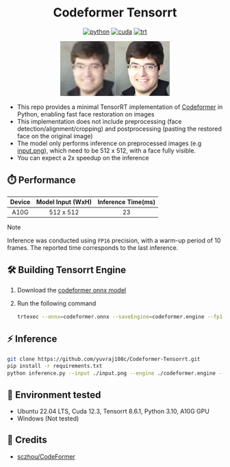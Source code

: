 <div align="center">

# Codeformer Tensorrt

[![python](https://img.shields.io/badge/python-3.10.12-green)](https://www.python.org/downloads/release/python-31012/)
[![cuda](https://img.shields.io/badge/cuda-12.3-green)](https://developer.nvidia.com/cuda-downloads)
[![trt](https://img.shields.io/badge/TRT-8.6-green)](https://developer.nvidia.com/tensorrt)

</div>

<p align="center">
  <img src="demo.png" height="128" />
</p>

- This repo provides a minimal TensorRT implementation of [Codeformer](https://github.com/sczhou/CodeFormer) in Python, enabling fast face restoration on images
- This implementation does not include preprocessing (face detection/alignment/cropping) and postprocessing (pasting the restored face on the original image)
- The model only performs inference on preprocessed images (e.g [input.png](./input.png)), which need to be 512 x 512, with a face fully visible.
- You can expect a 2x speedup on the inference

## ⏱️ Performance

| Device | Model Input (WxH) | Inference Time(ms) |
| :----: | :---------------: | :----------------: |
|  A10G  |     512 x 512     |         23         |

> [!NOTE]
> Inference was conducted using `FP16` precision, with a warm-up period of 10 frames. The reported time corresponds to the last inference.

## 🛠️ Building Tensorrt Engine

1. Download the [codeformer onnx model](https://huggingface.co/yuvraj108c/codeformer-onnx/tree/main)
2. Run the following command

   ```bash
   trtexec --onnx=codeformer.onnx --saveEngine=codeformer.engine --fp16
   ```

## ⚡ Inference

```bash
git clone https://github.com/yuvraj108c/Codeformer-Tensorrt.git
pip install -r requirements.txt
python inference.py --input ./input.png --engine ./codeformer.engine --output ./output.png
```

## 🤖 Environment tested

- Ubuntu 22.04 LTS, Cuda 12.3, Tensorrt 8.6.1, Python 3.10, A10G GPU
- Windows (Not tested)

## 👏 Credits

- [sczhou/CodeFormer](https://github.com/sczhou/CodeFormer)
